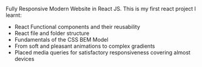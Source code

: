 Fully Responsive Modern Website in React JS. This is my first react project I learnt:
- React Functional components and their reusability
- React file and folder structure
- Fundamentals of the CSS BEM Model
- From soft and pleasant animations to complex gradients
- Placed media queries for satisfactory responsiveness covering almost devices

